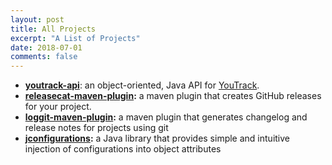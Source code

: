 ```yaml
---
layout: post
title: All Projects
excerpt: "A List of Projects"
date: 2018-07-01
comments: false
---
```


* **[youtrack-api](https://llorllale.github.io/youtrack-api)**: an object-oriented, Java API for [YouTrack](https://www.jetbrains.com/youtrack/).
* **[releasecat-maven-plugin](https://llorllale.github.io/releasecat-maven-plugin):**  a maven plugin that creates GitHub releases for your project. 
* **[loggit-maven-plugin](https://llorllale.github.io/loggit-maven-plugin):** a maven plugin that generates changelog and release notes for projects using git
* **[jconfigurations](http://llorllale.github.io/jconfigurations):** a Java library that provides simple and intuitive injection of configurations into object attributes
